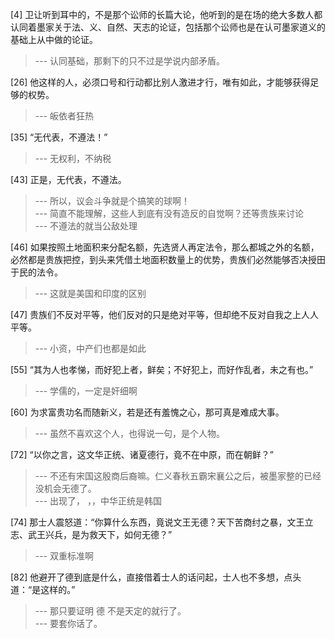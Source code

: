 
[4] 卫让听到耳中的，不是那个讼师的长篇大论，他听到的是在场的绝大多数人都认同着墨家关于法、义、自然、天志的论证，包括那个讼师也是在认可墨家道义的基础上从中做的论证。
>--- 认同基础，那剩下的只不过是学说内部矛盾。<br>

[26] 他这样的人，必须口号和行动都比别人激进才行，唯有如此，才能够获得足够的权势。
>--- 皈依者狂热<br>

[35] “无代表，不遵法！”
>--- 无权利，不纳税<br>

[43] 正是，无代表，不遵法。
>--- 所以，议会斗争就是个搞笑的球啊！<br>
>--- 简直不能理解，这些人到底有没有造反的自觉啊？还等贵族来讨论<br>
>--- 不遵法的就当公敌处理<br>

[46] 如果按照土地面积来分配名额，先选贤人再定法令，那么都城之外的名额，必然都是贵族把控，到头来凭借土地面积数量上的优势，贵族们必然能够否决授田于民的法令。
>--- 这就是美国和印度的区别<br>

[47] 贵族们不反对平等，他们反对的只是绝对平等，但却绝不反对自我之上人人平等。
>--- 小资，中产们也都是如此<br>

[55] “其为人也孝悌，而好犯上者，鲜矣；不好犯上，而好作乱者，未之有也。”
>--- 学儒的，一定是奸细啊<br>

[60] 为求富贵功名而随新义，若是还有羞愧之心，那可真是难成大事。
>--- 虽然不喜欢这个人，也得说一句，是个人物。<br>

[72] “以你之言，这文华正统、诸夏德行，竟不在中原，而在朝鲜？”
>--- 不还有宋国这殷商后裔嘛。仁义春秋五霸宋襄公之后，被墨家整的已经没机会无德了。<br>
>--- 出现了， ，，中华正统是韩国<br>

[74] 那士人震怒道：“你算什么东西，竟说文王无德？天下苦商纣之暴，文王立志、武王兴兵，是为救天下，如何无德？”
>--- 双重标准啊<br>

[82] 他避开了德到底是什么，直接借着士人的话问起，士人也不多想，点头道：“是这样的。”
>--- 那只要证明 德 不是天定的就行了。<br>
>--- 要套你话了。<br>
